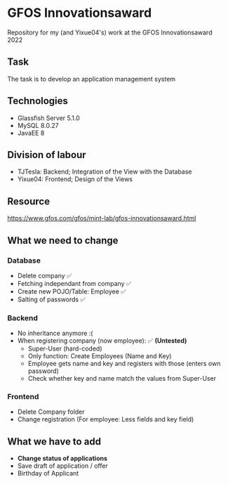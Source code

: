 # GFOS Innovationsaward
Repository for my (and Yixue04's) work at the GFOS Innovationsaward 2022

## Task
The task is to develop an application management system

## Technologies
- Glassfish Server 5.1.0
- MySQL 8.0.27
- JavaEE 8

## Division of labour
- TJTesla: Backend; Integration of the View with the Database
- Yixue04: Frontend; Design of the Views

## Resource
https://www.gfos.com/gfos/mint-lab/gfos-innovationsaward.html

## What we need to change

### Database
- Delete company ✅
- Fetching independant from company ✅
- Create new POJO/Table: Employee ✅
- Salting of passwords ✅

### Backend
- No inheritance anymore :(
- When registering company (now employee): ✅ **(Untested)**
  - Super-User (hard-coded)
  - Only function: Create Employees (Name and Key)
  - Employee gets name and key and registers with those (enters own password)
  - Check whether key and name match the values from Super-User

### Frontend
- Delete Company folder
- Change registration (For employee: Less fields and key field)


## What we have to add

- **Change status of applications**
- Save draft of application / offer
- Birthday of Applicant